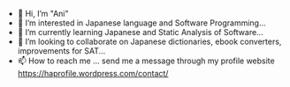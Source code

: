 - 👋 Hi, I’m "Ani"
- 👀 I’m interested in Japanese language and Software Programming...
- 🌱 I’m currently learning Japanese and Static Analysis of Software...
- 💞️ I’m looking to collaborate on Japanese dictionaries, ebook converters, improvements for SAT...
- 📫 How to reach me ... send me a message through my profile website https://haprofile.wordpress.com/contact/

<!---
ani-hovhannisyan/ani-hovhannisyan is a ✨ special ✨ repository because its `README.md` (this file) appears on your GitHub profile.
You can click the Preview link to take a look at your changes.
--->
